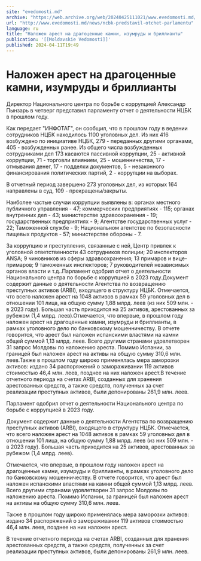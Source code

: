 ```yaml
---
site: "evedomosti.md"
archive: "https://web.archive.org/web/20240425111021/www.evedomosti.md/news/ncbk-predstavil-otchet-parlamentu"
url: "http://www.evedomosti.md/news/ncbk-predstavil-otchet-parlamentu"
language: ru
title: "Наложен арест на драгоценные камни, изумруды и бриллианты"
publication: '[[Moldavskie Vedomosti]]'
published: 2024-04-11T19:49
---
```


# Наложен арест на драгоценные камни, изумруды и бриллианты

Директор Национального центра по борьбе с коррупцией Александр Пынзарь в четверг представил парламенту отчет о деятельности НЦБК в прошлом году.

Как передает "ИНФОТАГ", он сообщил, что в прошлом году в ведении сотрудников НЦБК находилось 1100 уголовных дел. Из них 416 возбуждено по инициативе НЦБК, 279 - переданных другими органами, 405 - возбужденных ранее. Из общего числа возбужденных сотрудниками дел 173 касаются пассивной коррупции, 25 - активной коррупции, 71 - торговли влиянием, 25 - мошенничества, 17 - отмывания денег, 17 - подделки документов, 5 - незаконного финансирования политических партий, 2 - коррупции на выборах.

В отчетный период завершено 273 уголовных дел, из которых 164 направлены в суд, 109 - прекращены/закрыты.

Наиболее частые случаи коррупции выявлены в: органах местного публичного управления - 47; коммерческих предприятиях - 115; органах внутренних дел - 43; министерстве здравоохранения - 19; государственных предприятиях - 9; Агентстве государственных услуг - 22; Таможенной службе - 9; Национальном агентстве по безопасности пищевых продуктов - 57; министерстве обороны - 7.

За коррупцию и преступления, связанные с ней, Центр привлек к уголовной ответственности 43 сотрудников полиции; 20 инспекторов ANSA; 9 чиновников из сферы здравоохранения; 13 примаров и вице-примаров; 9 таможенных инспекторов; 7 руководителей независимых органов власти и т.д..Парламент одобрил отчет о деятельности Национального центра по борьбе с коррупцией в 2023 году.Документ содержит данные о деятельности Агентства по возвращению преступных активов (АRBI), входящего в структуру НЦБК. Отмечается, что всего наложен арест на 1048 активов в рамках 59 уголовных дел в отношении 101 лица, на общую сумму 1,88 млрд. леев (из них 509 млн. - в 2023 году). Большая часть приходится на 25 активов, арестованных за рубежом (1,4 млрд. леев).Отмечается, что впервые, в прошлом году наложен арест на драгоценные камни, изумруды и бриллианты, в рамках уголовного дело по банковскому мошенничеству. В отчете говорится, что арест был наложен испанскими властями на камни общей суммой 1,13 млрд. леев. Всего другими странами удовлетворен 31 запрос Молдовы по наложению ареста. Помимо Испании, за границей был наложен арест на активы на общую сумму 310,6 млн. леев.Также в прошлом году широко применялась мера заморозки активов: издано 34 распоряжений о замораживании 119 активов стоимостью 46,4 млн. леев, позднее на них наложен арест.В течение отчетного периода на счетах АRBI, созданных для хранения арестованных средств, а также средств, полученных за счет реализации преступных активов, были депонированы 261,9 млн. леев.

Парламент одобрил отчет о деятельности Национального центра по борьбе с коррупцией в 2023 году.

Документ содержит данные о деятельности Агентства по возвращению преступных активов (АRBI), входящего в структуру НЦБК. Отмечается, что всего наложен арест на 1048 активов в рамках 59 уголовных дел в отношении 101 лица, на общую сумму 1,88 млрд. леев (из них 509 млн. - в 2023 году). Большая часть приходится на 25 активов, арестованных за рубежом (1,4 млрд. леев).

Отмечается, что впервые, в прошлом году наложен арест на драгоценные камни, изумруды и бриллианты, в рамках уголовного дело по банковскому мошенничеству. В отчете говорится, что арест был наложен испанскими властями на камни общей суммой 1,13 млрд. леев. Всего другими странами удовлетворен 31 запрос Молдовы по наложению ареста. Помимо Испании, за границей был наложен арест на активы на общую сумму 310,6 млн. леев.

Также в прошлом году широко применялась мера заморозки активов: издано 34 распоряжений о замораживании 119 активов стоимостью 46,4 млн. леев, позднее на них наложен арест.

В течение отчетного периода на счетах АRBI, созданных для хранения арестованных средств, а также средств, полученных за счет реализации преступных активов, были депонированы 261,9 млн. леев.